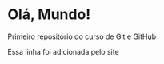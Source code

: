 # Olá, Mundo!
 Primeiro repositório do curso de Git e GitHub
 
 Essa linha foi adicionada pelo site

